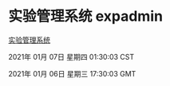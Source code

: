 # 实验管理系统 expadmin
[实验管理系统](http://59.174.26.11:56808/expadmin-782313d2-e1b1-4ea7-932e-3a55e6a1a4d0/)

2021年 01月 07日 星期四 01:30:03 CST

2021年 01月 06日 星期三 17:30:03 GMT
